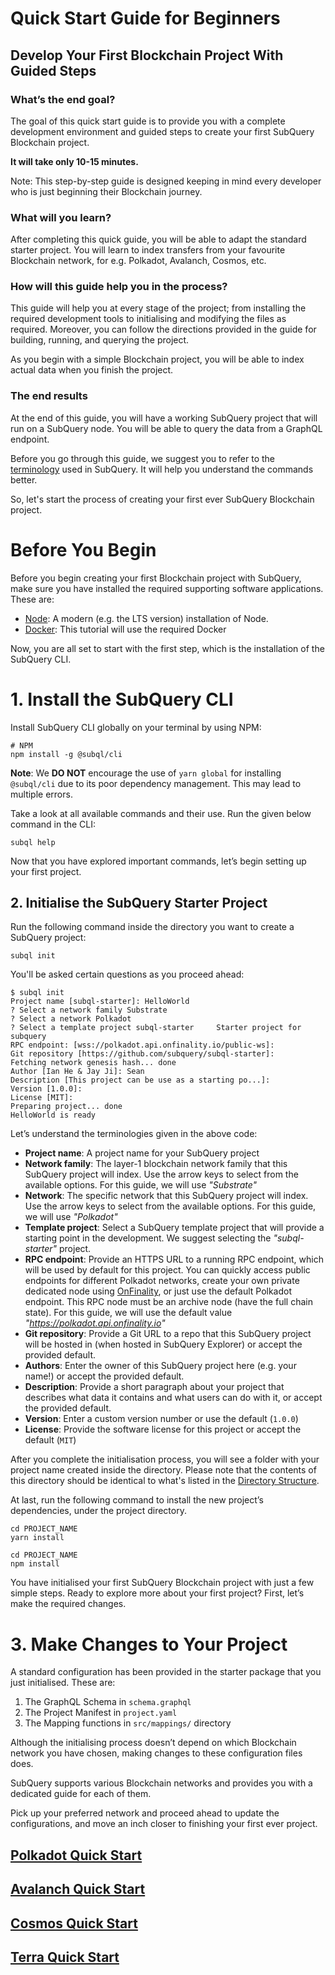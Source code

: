 # Quick Start Guide for Beginners 

## Develop Your First Blockchain Project With Guided Steps 

### What’s the end goal?

The goal of this quick start guide is to provide you with a complete development environment and guided steps to create your first SubQuery Blockchain project. 

**It will take only 10-15 minutes.**

Note: This step-by-step guide is designed keeping in mind every developer who is just beginning their Blockchain journey. 

### What will you learn?

After completing this quick guide, you will be able to adapt the standard starter project. You will learn to index transfers from your favourite Blockchain network, for e.g. Polkadot, Avalanch, Cosmos, etc. 

### How will this guide help you in the process?

This guide will help you at every stage of the project; from installing the required development tools to initialising and modifying the files as required. Moreover, you can follow the directions provided in the guide for building, running, and querying the project. 

As you begin with a simple Blockchain project, you will be able to index actual data when you finish the project.

### The end results 

At the end of this guide, you will have a working SubQuery project that will run on a SubQuery node. You will be able to query the data from a GraphQL endpoint. 


Before you go through this guide, we suggest you to refer to the [terminology](../subquery_network/terminology.md) used in SubQuery. It will help you understand the commands better. 

So, let's start the process of creating your first ever SubQuery Blockchain project. 


# Before You Begin 

Before you begin creating your first Blockchain project with SubQuery, make sure you have installed the required supporting software applications. These are:

- [Node](https://nodejs.org/en/): A modern (e.g. the LTS version) installation of Node.
- [Docker](https://docker.com/): This tutorial will use the required Docker

Now, you are all set to start with the first step, which is the installation of the SubQuery CLI. 

# 1. Install the SubQuery CLI

Install SubQuery CLI globally on your terminal by using NPM:

```shell
# NPM
npm install -g @subql/cli
```

**Note**: We **DO NOT** encourage the use of `yarn global` for installing `@subql/cli` due to its poor dependency management. This may lead to multiple errors.

Take a look at all available commands and their use. Run the given below command in the CLI:

```shell
subql help
```
Now that you have explored important commands, let’s begin setting up your first project.

## 2. Initialise the SubQuery Starter Project

Run the following command inside the directory you want to create a SubQuery project:

```shell
subql init
```
You'll be asked certain questions as you proceed ahead:

```shell
$ subql init
Project name [subql-starter]: HelloWorld
? Select a network family Substrate
? Select a network Polkadot
? Select a template project subql-starter     Starter project for subquery
RPC endpoint: [wss://polkadot.api.onfinality.io/public-ws]: 
Git repository [https://github.com/subquery/subql-starter]: 
Fetching network genesis hash... done
Author [Ian He & Jay Ji]: Sean
Description [This project can be use as a starting po...]: 
Version [1.0.0]: 
License [MIT]: 
Preparing project... done
HelloWorld is ready
```

Let’s understand the terminologies given in the above code:

- **Project name**: A project name for your SubQuery project
- **Network family**: The layer-1 blockchain network family that this SubQuery project will index. Use the arrow keys to select from the available options. For this guide, we will use *"Substrate"*
- **Network**: The specific network that this SubQuery project will index. Use the arrow keys to select from the available options. For this guide, we will use *"Polkadot"*
- **Template project**: Select a SubQuery template project that will provide a starting point in the development. We suggest selecting the *"subql-starter"* project.
- **RPC endpoint**: Provide an HTTPS URL to a running RPC endpoint, which will be used by default for this project. You can quickly access public endpoints for different Polkadot networks, create your own private dedicated node using [OnFinality](https://app.onfinality.io), or just use the default Polkadot endpoint. This RPC node must be an archive node (have the full chain state). For this guide, we will use the default value *"https://polkadot.api.onfinality.io"*
- **Git repository**: Provide a Git URL to a repo that this SubQuery project will be hosted in (when hosted in SubQuery Explorer) or accept the provided default.
- **Authors**: Enter the owner of this SubQuery project here (e.g. your name!) or accept the provided default.
- **Description**: Provide a short paragraph about your project that describes what data it contains and what users can do with it, or accept the provided default.
- **Version**: Enter a custom version number or use the default (`1.0.0`)
- **License**: Provide the software license for this project or accept the default (`MIT`)

After you complete the initialisation process, you will see a folder with your project name created inside the directory. Please note that the contents of this directory should be identical to what's listed in the [Directory Structure](../create/introduction.md#directory-structure).

At last, run the following command to install the new project’s dependencies, under the project directory.

<CodeGroup>
  <CodeGroupItem title="YARN" active>

  ```shell
  cd PROJECT_NAME
  yarn install
  ```

  </CodeGroupItem>

  <CodeGroupItem title="NPM">

  ```shell
  cd PROJECT_NAME
  npm install
  ```

  </CodeGroupItem>
</CodeGroup>

You have initialised your first SubQuery Blockchain project with just a few simple steps. Ready to explore more about your first project? First, let’s make the required changes.

# 3. Make Changes to Your Project

A standard configuration has been provided in the starter package that you just initialised.  These are:

1. The GraphQL Schema in `schema.graphql`
2. The Project Manifest in `project.yaml`
3. The Mapping functions in `src/mappings/` directory


Although the initialising process doesn’t depend on which Blockchain network you have chosen, making changes to these configuration files does. 

SubQuery supports various Blockchain networks and provides you with a dedicated guide for each of them. 

Pick up your preferred network and proceed ahead to update the configurations, and move an inch closer to finishing your first ever project. 

## **[Polkadot Quick Start](../quickstart/quickstart-polkadot.html)**
## **[Avalanch Quick Start](../quickstart/quickstart-avalanche.html)**
## **[Cosmos Quick Start](../quickstart/quickstart-cosmos.html)**
## **[Terra Quick Start](../quickstart/quickstart-terra.html)**